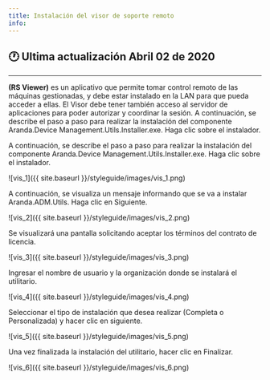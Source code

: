 ```yaml
---
title: Instalación del visor de soporte remoto
info:
---
```

## 🕐 Ultima actualización Abril 02 de 2020
<hr>





**(RS Viewer)** es un aplicativo que permite tomar control remoto de las máquinas gestionadas, y debe estar instalado en la LAN para que pueda acceder a ellas. El Visor debe tener también acceso al servidor de aplicaciones para poder autorizar y coordinar la sesión. A continuación, se describe el paso a paso para realizar la instalación del componente Aranda.Device Management.Utils.Installer.exe. Haga clic sobre el instalador.

A continuación, se describe el paso a paso para realizar la instalación del componente Aranda.Device Management.Utils.Installer.exe. Haga clic sobre el instalador.


![vis_1]({{ site.baseurl }}/styleguide/images/vis_1.png)

A continuación, se visualiza un mensaje informando que se va a instalar Aranda.ADM.Utils. Haga clic en Siguiente.


![vis_2]({{ site.baseurl }}/styleguide/images/vis_2.png)

Se visualizará una pantalla solicitando aceptar los términos del contrato de licencia.


![vis_3]({{ site.baseurl }}/styleguide/images/vis_3.png)


Ingresar el nombre de usuario y la organización donde se instalará el utilitario.


![vis_4]({{ site.baseurl }}/styleguide/images/vis_4.png)

Seleccionar el tipo de instalación que desea realizar (Completa o Personalizada) y hacer clic en siguiente.


![vis_5]({{ site.baseurl }}/styleguide/images/vis_5.png)

Una vez finalizada la instalación del utilitario, hacer clic en Finalizar.


![vis_6]({{ site.baseurl }}/styleguide/images/vis_6.png)
